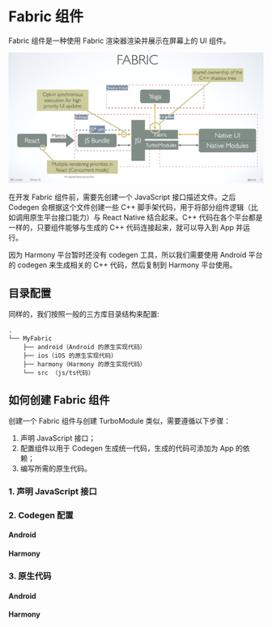 # Fabric 组件

Fabric 组件是一种使用 Fabric 渲染器渲染并展示在屏幕上的 UI 组件。

![fabric](../img/fabric.png)

在开发 Fabric 组件前，需要先创建一个 JavaScript 接口描述文件。之后 Codegen 会根据这个文件创建一些 C++ 脚手架代码，用于将部分组件逻辑（比如调用原生平台接口能力）与 React Native 结合起来。C++ 代码在各个平台都是一样的，只要组件能够与生成的 C++ 代码连接起来，就可以导入到 App 并运行。

因为 Harmony 平台暂时还没有 codegen 工具，所以我们需要使用 Android 平台的 codegen 来生成相关的 C++ 代码，然后复制到 Harmony 平台使用。

## 目录配置

同样的，我们按照一般的三方库目录结构来配置:

```
.
└── MyFabric
    ├── android（Android 的原生实现代码）
    ├── ios（iOS 的原生实现代码）
    ├── harmony（Harmony 的原生实现代码）
    └── src （js/ts代码）
```

## 如何创建 Fabric 组件

创建一个 Fabric 组件与创建 TurboModule 类似，需要遵循以下步骤：

1. 声明 JavaScript 接口；
2. 配置组件以用于 Codegen 生成统一代码，生成的代码可添加为 App 的依赖；
3. 编写所需的原生代码。

### 1. 声明 JavaScript 接口

### 2. Codegen 配置

#### Android

#### Harmony

### 3. 原生代码

#### Android

#### Harmony


